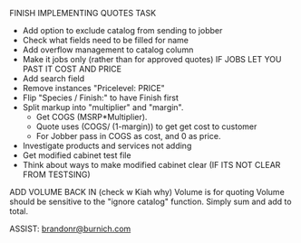 FINISH IMPLEMENTING QUOTES TASK
- Add option to exclude catalog from sending to jobber
- Check what fields need to be filled for name 
- Add overflow management to catalog column
- Make it jobs only (rather than for approved quotes) IF JOBS LET YOU PAST IT COST AND PRICE 
- Add search field
- Remove instances "Pricelevel: PRICE" 
- Flip "Species / Finish:" to have Finish first
- Split markup into "multiplier" and "margin".
  - Get COGS (MSRP*Multiplier). 
  - Quote uses (COGS/ (1-margin)) to get get cost to customer  
  - For Jobber pass in COGS as cost, and 0 as price.
- Investigate products and services not adding
- Get modified cabinet test file
- Think about ways to make modified cabinet clear (IF ITS NOT CLEAR FROM TESTSING)


ADD VOLUME BACK IN (check w Kiah why)
Volume is for quoting
Volume should be sensitive to the "ignore catalog" function. Simply sum and add to total.

ASSIST:
brandonr@burnich.com

